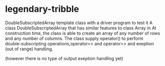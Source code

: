 # legendary-tribble
 DoubleSubscriptedArray template class with a driver program to test it
A class DoubleSubscriptedArray that has similar features to class Array in
 At construction time, the class is able to create an array of
any number of rows and any number of columns. The class supply operator()
to perform double-subscripting operations,operator<< and operator>> and
exeption (out of range) handling.

(however there is no type of output exeption handling yet)
